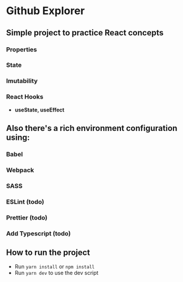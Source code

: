 # Github Explorer

## Simple project to practice React concepts

### Properties
### State
### Imutability
### React Hooks
- __useState, useEffect__

## Also there's a rich environment configuration using:
### Babel
### Webpack
### SASS
### ESLint (todo)
### Prettier (todo)
### Add Typescript (todo)

## How to run the project
- Run `yarn install` or `npm install`
- Run `yarn dev` to use the dev script